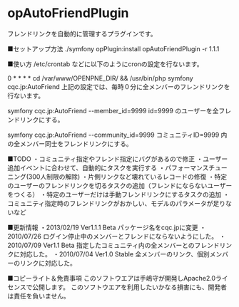 opAutoFriendPlugin
======================

フレンドリンクを自動的に管理するプラグインです。

■セットアップ方法
 ./symfony opPlugin:install opAutoFriendPlugin -r 1.1.1

■使い方
/etc/crontab などに以下のようにcronの設定を行ないます。

0 * * * * cd /var/www/OPENPNE_DIR/ && /usr/bin/php symfony cqc.jp:AutoFriend
上記の設定では、毎時０分に全メンバーのフレンドリンクを行ないます。

symfony cqc.jp:AutoFriend --member_id=9999
id=9999 のユーザーを全フレンドリンクにする。

symfony cqc.jp:AutoFriend --community_id=9999
コミュニティID=9999 内の全メンバー同士をフレンドリンクにする。

■TODO
・コミュニティ指定やフレンド指定にバグがあるので修正
・ユーザー追加イベントに合わせて、自動的にタスクを実行する
・パフォーマンスチューニング(300人制限の解除)
・片側リンクなど壊れているレコードの修復
・特定のユーザーのフレンドリンクを切るタスクの追加（フレンドにならないユーザーをつくる）
・特定のユーザーだけは手動フレンドリンクにするタスクの追加
・コミュニティ指定時のフレンドリンクがおかしい、モデルのパラメータが足りないなど

■更新情報
・2013/02/19 Ver1.1.1 Beta パッケージ名をcqc.jpに変更 
・2010/07/26 ログイン停止中のメンバーとフレンドにならないようにした。
・2010/07/09 Ver1.1 Beta 指定したコミュニティ内の全メンバーとのフレンドリンクに対応した。
・2010/07/04 Ver1.0 Stable 全メンバーのリンク、個別メンバーのリンクに対応した。


■コピーライト＆免責事項
このソフトウエアは手嶋守が開発しApache2.0ライセンスで公開します。
このソフトウエアを利用したいかなる損害にも、開発者は責任を負いません。
